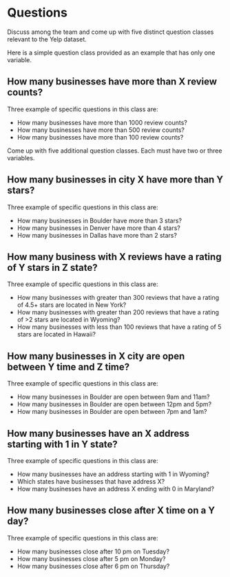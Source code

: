 # Questions

Discuss among the team and come up with five distinct question classes
relevant to the Yelp dataset.

Here is a simple question class provided as an example that has only one
variable.

## How many businesses have more than X review counts?
Three example of specific questions in this class are:
* How many businesses have more than 1000 review counts?
* How many businesses have more than 500 review counts?
* How many businesses have more than 100 review counts?

Come up with five additional question classes. Each must have two or three
variables.

## How many businesses in city X have more than Y stars?
Three example of specific questions in this class are:
* How many businesses in Boulder have more than 3 stars?
* How many businesses in Denver have more than 4 stars?
* How many businesses in Dallas have more than 2 stars?

## How many business with X reviews have a rating of Y stars in Z state?
Three example of specific questions in this class are:
* How many businesses with greater than 300 reviews that have a rating of 4.5+ stars are located in New York?
* How many businesses with greater than 200 reviews that have a rating of >2 stars are located in Wyoming?
* How many businesses with less than 100 reviews that have a rating of 5 stars are located in Hawaii?

## How many businesses in X city are open between Y time and Z time?
Three example of specific questions in this class are:
* How many businesses in Boulder are open between 9am and 11am?
* How many businesses in Boulder are open between 12pm and 5pm?
* How many businesses in Boulder are open between 7pm and 1am?

## How many businesses have an X address starting with 1 in Y state? 
Three example of specific questions in this class are:
* How many businesses have an address starting with 1 in Wyoming?
* Which states have businesses that have address X?
* How many businesses have an address X ending with 0 in Maryland?

## How many businesses close after X time on a Y day?
Three example of specific questions in this class are:
* How many businesses close after 10 pm on Tuesday?
* How many businesses close after 5 pm on Monday?
* How many businesses close after 6 pm on Thursday?

